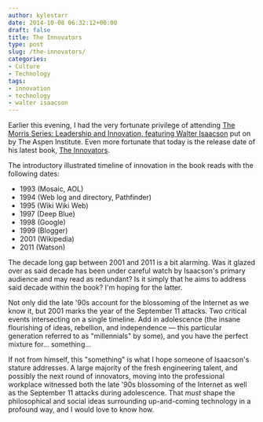 ```yaml
---
author: kylestarr
date: 2014-10-08 06:32:12+00:00
draft: false
title: The Innovators
type: post
slug: /the-innovators/
categories:
- Culture
- Technology
tags:
- innovation
- technology
- walter isaacson
---
```


Earlier this evening, I had the very fortunate privilege of attending [The Morris Series: Leadership and Innovation, featuring Walter Isaacson](http://www.aspeninstitute.org/events/2014/10/07/morris-series-leadership-innovation-featuring-walter-isaacson) put on by The Aspen Institute. Even more fortunate that today is the release date of his latest book, [The Innovators](https://itun.es/us/kwW4Y.l).

The introductory illustrated timeline of innovation in the book reads with the following dates:

- 1993 (Mosaic, AOL)
- 1994 (Web log and directory, Pathfinder)
- 1995 (Wiki Wiki Web)
- 1997 (Deep Blue)
- 1998 (Google)
- 1999 (Blogger)
- 2001 (Wikipedia)
- 2011 (Watson)

The decade long gap between 2001 and 2011 is a bit alarming. Was it glazed over as said decade has been under careful watch by Isaacson's primary audience and may read as redundant? Is it simply that he aims to address said decade within the book? I'm hoping for the latter.

Not only did the late '90s account for the blossoming of the Internet as we know it, but 2001 marks the year of the September 11 attacks. Two critical events intersecting on a single timeline. Add in adolescence (the insane flourishing of ideas, rebellion, and independence — this particular generation referred to as "millennials" by some), and you have the perfect mixture for... something...

If not from himself, this "something" is what I hope someone of Isaacson's stature addresses. A large majority of the fresh engineering talent, and possibly the next round of innovators, moving into the professional workplace witnessed both the late '90s blossoming of the Internet as well as the September 11 attacks during adolescence. That _must_ shape the philosophical and social ideas surrounding up-and-coming technology in a profound way, and I would love to know how.
